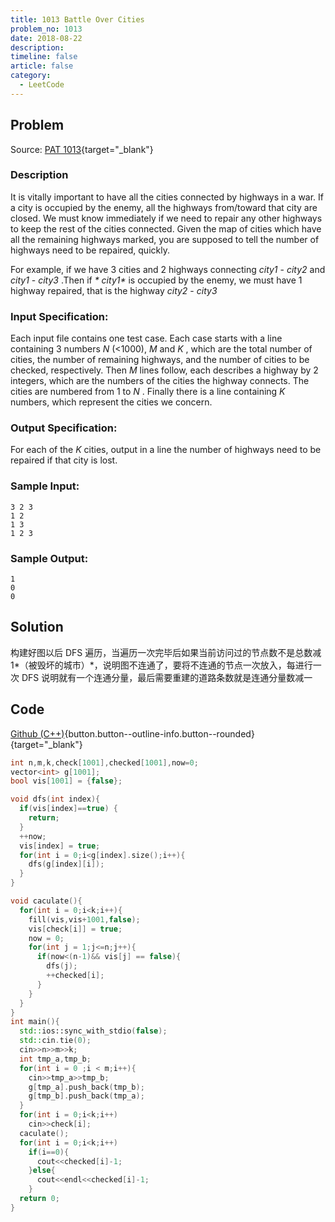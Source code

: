 ```yaml
---
title: 1013 Battle Over Cities
problem_no: 1013
date: 2018-08-22
description: 
timeline: false
article: false
category:
  - LeetCode
---
```


<!--more-->

## Problem

Source: [PAT 1013](https://pintia.cn/problem-sets/994805342720868352/exam/problems/994805500414115840){target="_blank"}

### Description

It is vitally important to have all the cities connected by highways in a war. If a city is occupied by the enemy, all
the highways from/toward that city are closed. We must know immediately if we need to repair any other highways to keep
the rest of the cities connected. Given the map of cities which have all the remaining highways marked, you are supposed
to tell the number of highways need to be repaired, quickly.

For example, if we have 3 cities and 2 highways connecting  _*city1*_ - _*city2*_ and _*city1*_ - _*city3*_ .Then if  _*
city1*_  is occupied by the enemy, we must have 1 highway repaired, that is the highway _*city2*_ - _*city3*_

### Input Specification:

Each input file contains one test case. Each case starts with a line containing 3 numbers _*N*_ (<1000), _*M*_ and _*K*_
, which are the total number of cities, the number of remaining highways, and the number of cities to be checked,
respectively. Then _*M*_ lines follow, each describes a highway by 2 integers, which are the numbers of the cities the
highway connects. The cities are numbered from 1 to  _*N*_ . Finally there is a line containing  _*K*_  numbers, which
represent the cities we concern.

### Output Specification:

For each of the _*K*_ cities, output in a line the number of highways need to be repaired if that city is lost.

### Sample Input:

```text
3 2 3
1 2
1 3
1 2 3
```

### Sample Output:

```text
1
0
0
```

## Solution

构建好图以后 DFS 遍历，当遍历一次完毕后如果当前访问过的节点数不是总数减 1*（被毁坏的城市）*，说明图不连通了，要将不连通的节点一次放入，每进行一次 DFS 说明就有一个连通分量，最后需要重建的道路条数就是连通分量数减一

## Code

[Github (C++)](https://github.com/Alomerry/algorithm/blob/master/pat/a/){button.button--outline-info.button--rounded}{target="_blank"}


```cpp
int n,m,k,check[1001],checked[1001],now=0;
vector<int> g[1001];
bool vis[1001] = {false};

void dfs(int index){
  if(vis[index]==true) {
    return;
  }
  ++now;
  vis[index] = true;
  for(int i = 0;i<g[index].size();i++){
    dfs(g[index][i]);
  }
}

void caculate(){
  for(int i = 0;i<k;i++){
    fill(vis,vis+1001,false);
    vis[check[i]] = true;
    now = 0;
    for(int j = 1;j<=n;j++){
      if(now<(n-1)&& vis[j] == false){
        dfs(j);
        ++checked[i];
      }
    }
  }
}
int main(){
  std::ios::sync_with_stdio(false);
  std::cin.tie(0);
  cin>>n>>m>>k;
  int tmp_a,tmp_b;
  for(int i = 0 ;i < m;i++){
    cin>>tmp_a>>tmp_b;
    g[tmp_a].push_back(tmp_b);
    g[tmp_b].push_back(tmp_a);
  }
  for(int i = 0;i<k;i++)
    cin>>check[i];
  caculate();
  for(int i = 0;i<k;i++)
    if(i==0){
      cout<<checked[i]-1;
    }else{
      cout<<endl<<checked[i]-1;
    }
  return 0;
}
```
